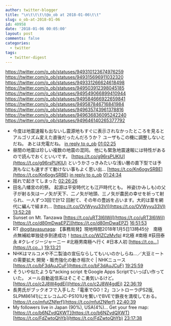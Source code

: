 ```yaml
---
author: twitter-blogger
title: "\n\t\t\t\t@o_ob at 2018-01-06\t\t"
slug: o_ob-at-2018-01-06
id: 40958
date: '2018-01-06 00:05:00'
layout: post
comments: false
categories:
  - twitter
tags:
  - twitter-digest
---
```


https://twitter.com/o_ob/statuses/949310123674976259 https://twitter.com/o_ob/statuses/949315696911032320 https://twitter.com/o_ob/statuses/949331266624618498 https://twitter.com/o_ob/statuses/949503912398045185 https://twitter.com/o_ob/statuses/949549066899410944 https://twitter.com/o_ob/statuses/949584666922659841 https://twitter.com/o_ob/statuses/949587846716841984 https://twitter.com/o_ob/statuses/949635743961378816 https://twitter.com/o_ob/statuses/949636836095242240 https://twitter.com/o_ob/statuses/949646140265377792  

*   今度は地震速報も出ないし震源地もすぐに表示されなかったところを見るとアルゴリズム変えた直後だったんだろうか？ ユーザもこの機に調整しないとだね。 あとは充電だね。 [in reply to o_ob](https://twitter.com/o_ob/statuses/949163963215835137) [01:02:25](https://twitter.com/o_ob/statuses/949310123674976259)
*   昼間の地震は珍しい複数の地震の混同。 他にも緊急地震速報には特性があるので読んでおくといいです。 [https://t.co/g96rsPUKlU](https://t.co/g96rsPUKlU) というかさっきみたいな浅い層の直下型では予測もなにも速すぎて動けない事もよく思い出… [https://t.co/Kn6ogvSRBE](https://t.co/Kn6ogvSRBE) [in reply to o_ob](https://twitter.com/o_ob/statuses/949310123674976259) [01:24:34](https://twitter.com/o_ob/statuses/949315696911032320)
*   揺れで起きてしまった [02:26:26](https://twitter.com/o_ob/statuses/949331266624618498)
*   田名八幡宮の的祭。 起源は平安時代とも江戸時代とも。 裃姿(かみしも)の父子が射る矢は一ノ矢が天下、二ノ矢が地頭、三ノ矢が農民の幸せを祈って射られ、一人ずつ3回で計12 回射て、その年の豊凶を占います。大的は葦を網代に編んで組まれ… [https://t.co/OVWyyu33VI](https://t.co/OVWyyu33VI) [13:52:28](https://twitter.com/o_ob/statuses/949503912398045185)
*   Sunset on Mt. Tanzawa [https://t.co/uRT3I6IWil](https://t.co/uRT3I6IWil) [https://t.co/d80mDwaEPZ](https://t.co/d80mDwaEPZ) [16:51:53](https://twitter.com/o_ob/statuses/949549066899410944)
*   RT [@ogitayasunaga](https://twitter.com/ogitayasunaga): 【事務局発】現地時間2018年1月5日13時45分　南極点無補給単独徒歩到達成功！https://t.co/WlZCzMvfpl #北極 #南極 #荻田泰永 #クレイジージャーニー #北極男南極へ行く #日本人初 [https://t.co…](https://t.co…) [19:13:21](https://twitter.com/o_ob/statuses/949584666922659841)
*   NHKはマルコメや不二製油の宣伝ならしてもいいのかしらね…／大豆ミートの需要拡大 開発・販売強化の動き相次ぐ | NHKニュース [https://t.co/bF3dAuJCuF](https://t.co/bF3dAuJCuF) [19:25:59](https://twitter.com/o_ob/statuses/949587846716841984)
*   そういや似たような*acking script をGoogle Apps Scriptでいっぱい作っていた。 メール自動返信系はそこそこ勇気いるけど。 [https://t.co/c2J8W4gdEi](https://t.co/c2J8W4gdEi) [22:36:19](https://twitter.com/o_ob/statuses/949635743961378816)
*   長男氏がブックオフで入手した「電車でGO！2」コントローラ(PS2版, SLPM86141)にエレコムJC-PS101Uを繋いでBVEで鉄夜を満喫しておる。 [https://t.co/mfutZNferf](https://t.co/mfutZNferf) [22:40:39](https://twitter.com/o_ob/statuses/949636836095242240)
*   My followers live in Japan (90%), USA(4%)... Get your free map: [https://t.co/b6NZvdQXWT](https://t.co/b6NZvdQXWT) [https://t.co/FdZwtoQhYb](https://t.co/FdZwtoQhYb) [23:17:38](https://twitter.com/o_ob/statuses/949646140265377792)